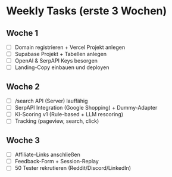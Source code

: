 # Weekly Tasks (erste 3 Wochen)

## Woche 1
- [ ] Domain registrieren + Vercel Projekt anlegen
- [ ] Supabase Projekt + Tabellen anlegen
- [ ] OpenAI & SerpAPI Keys besorgen
- [ ] Landing-Copy einbauen und deployen

## Woche 2
- [ ] /search API (Server) lauffähig
- [ ] SerpAPI Integration (Google Shopping) + Dummy-Adapter
- [ ] KI-Scoring v1 (Rule-based + LLM rescoring)
- [ ] Tracking (pageview, search, click)

## Woche 3
- [ ] Affiliate-Links anschließen
- [ ] Feedback-Form + Session-Replay
- [ ] 50 Tester rekrutieren (Reddit/Discord/LinkedIn)
